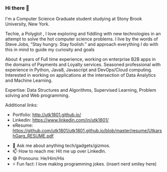 ### Hi there 👋


I'm a Computer Science Graduate student studying at Stony Brook University, New York.

Techie, a Polyglot , I love exploring and fiddling with new technologies in an attempt to solve the hot computer science problems. I live by the words of Steve Jobs, “Stay hungry. Stay foolish.” and approach everything I do with this in mind to guide my curiosity and goals

About 4 years of Full time experience, working on enterprise B2B apps in the domains of Payments and Loyalty services. Seasoned professional with experience in Python, Java8, Javascript and DevOps/Cloud computing. Interested in working on applications at the intersection of Data Analytics and Machine Learning.

Expertise: Data Structures and Algorithms, Supervised Learning, Problem solving and Web programming. 


Additional links:<br>
 - Portfolio: http://utk1801.github.io/ <br>
 - Linkedin: https://www.linkedin.com/in/utk1801/ <br>
 - eResume: https://github.com/utk1801/utk1801.github.io/blob/master/resume/UtkarshGarg_RESUME.pdf

<p>
    
- 💬 Ask me about anything tech/gadgets/gizmos.
- 📫 How to reach me: Hit me up over LinkedIn.
- 😄 Pronouns: He/Him/His
- ⚡ Fun fact: I love making programming jokes. (insert nerd smiley here)
